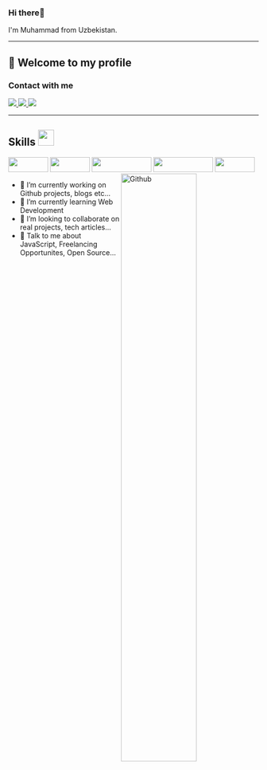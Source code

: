 ### Hi there👋
I'm Muhammad from Uzbekistan.
<hr>
<h2>📢 Welcome to my profile</h2>

<h3>Contact with me</h3>
 <a href="https://www.linkedin.com/in/muhammad-nurmirzayev-829a90270"> <img src="https://img.shields.io/badge/LinkedIn-0077B5?style=for-the-badge&logo=linkedin&logoColor=white"> </a><a href="https://github.com/myusuf4/"> <img src="https://img.shields.io/badge/GitHub-100000?style=for-the-badge&logo=github&logoColor=white"> </a> <a href="https://www.codewars.com/dashboard"> <img
            src="https://img.shields.io/badge/Codewars-B1361E?style=for-the-badge&logo=Codewars&logoColor=white">
    </a>
    <hr>
  
<h2> Skills <img src = "https://raw.githubusercontent.com/rahulbanerjee26/githubProfileReadmeGenerator/main/gifs/code.gif" width = 32px height=32px> </h2>
    <code><img src="https://img.shields.io/badge/HTML5-E34F26?style=for-the-badge&logo=html5&logoColor=white" width="80px" height="30px"></code>
    <code><img src="https://img.shields.io/badge/CSS3-1572B6?style=for-the-badge&logo=css3&logoColor=white" width="80px" height="30px"></code>
    <code><img src="https://img.shields.io/badge/Bootstrap-563D7C?style=for-the-badge&logo=bootstrap&logoColor=white" width="120px" height="30px"></code>
    <code><img src="https://img.shields.io/badge/JavaScript-323330?style=for-the-badge&logo=javascript&logoColor=F7DF1E" width="120px" height="30px"></code>
    <code><img src="https://img.shields.io/badge/React-20232A?style=for-the-badge&logo=react&logoColor=61DAFB" width="80px" height="30px"></code>
    
    
<img width="55%" align="right" alt="Github" src="https://raw.githubusercontent.com/rahulbanerjee26/githubProfileReadmeGenerator/47a1a7b035154ce002fffc42e803b6ca8acbc4f3/gifs/git-header.svg" />

- 🔭 I’m currently working on Github projects, blogs etc...
- 🌱 I’m currently learning Web Development 
- 👯 I’m looking to collaborate on real projects, tech articles... 
- 💬 Talk to me about JavaScript, Freelancing Opportunites, Open Source... 



